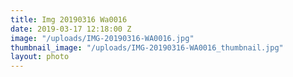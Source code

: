 ```yaml
---
title: Img 20190316 Wa0016
date: 2019-03-17 12:18:00 Z
image: "/uploads/IMG-20190316-WA0016.jpg"
thumbnail_image: "/uploads/IMG-20190316-WA0016_thumbnail.jpg"
layout: photo
---
```


